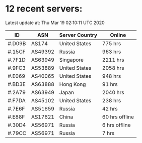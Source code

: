 # 12 recent servers:

Latest update at: Thu Mar 19 02:10:11 UTC 2020

| ID | ASN | Server Country | Online |
| -- | --- | -------------- | ------ |
| #.D09B | AS174 | United States | 775 hrs |
| #.15CF | AS49392 | Russia | 963 hrs |
| #.7F1D | AS63949 | Singapore | 2211 hrs |
| #.9FC3 | AS53889 | United States | 2058 hrs |
| #.E069 | AS40065 | United States | 948 hrs |
| #.BD3E | AS63888 | Hong Kong | 91 hrs |
| #.2A79 | AS63949 | Japan | 2040 hrs |
| #.F7DA | AS45102 | United States | 238 hrs |
| #.7E6F | AS51659 | Russia | 42 hrs |
| #.E88F | AS17621 | China | 60 hrs offline |
| #.30D4 | AS56971 | Russia | 6 hrs offline |
| #.79CC | AS56971 | Russia | 7 hrs |

